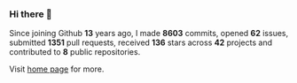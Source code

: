 ### Hi there 👋

Since joining Github **13** years ago, I made **8603** commits, opened **62** issues, submitted **1351** pull requests, received **136** stars across **42** projects and contributed to **8** public repositories.

Visit <a href="https://j15h.nu">home page</a> for more.
